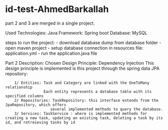 # id-test-AhmedBarkallah
part 2 and 3 are merged in a single project.

Used Technologies:
    Java Framework: Spring boot
    Database: MySQL

steps to run the project:
    - download database dump from database folder 
    - open maven project 
    - setup database connection in resources file: application.yml 
    - run the application.java file 

Part 2 Description:
    Chosen Design Principle: Dependency Injection
    This design principle is implemented is this project through the spring data JPA repository:

        1/ Entities: Task and Category are linked with the OneToMany relationship   
                     Each entity represents a database table with its specified columns 
        2/ Repositories: TaskRepository: this interface extends from the JpaRepository, which offers 
                        several implemented methods to query the database.
        3/ Services: TaskService : where is implemented methods for creating a new task, updating an existing task, deleting a task by its id, and retreieving tasks by id 

        


